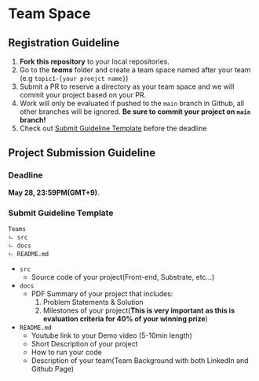 # Team Space 

## Registration Guideline

1. **Fork this repository** to your local repositories.
2. Go to the _**teams**_ folder and create a team space named after your team 
(e.g `topic1-{your proejct name}`)
3. Submit a PR to reserve a directory as your team space and we will commit your project based on your PR.
4. Work will only be evaluated if pushed to the `main` branch in Github, all other branches will be ignored. **Be sure to commit your project on `main` branch!**
5. Check out [Submit Guideline Template](https://github.com/HackaDOT-East-Asia/Summer-HackaDOT-2023#submit-guideline-template) before the deadline

## Project Submission Guideline

### Deadline

**May 28, 23:59PM(GMT+9)**.

### Submit Guideline Template

```
Teams
ㄴ src
ㄴ docs
ㄴ README.md
```

- `src`
    - Source code of your project(Front-end, Substrate, etc...)
- `docs` 
    - PDF Summary of your project that includes:
        1. Problem Statements & Solution
        2. Milestones of your project(**This is very important as this is evaluation criteria for 40% of your winning prize**)
- `README.md` 
    - Youtube link to your Demo video (5-10min length)
    - Short Description of your project
    - How to run your code
    - Description of your team(Team Background with both LinkedIn and Github Page)

